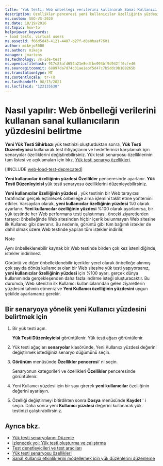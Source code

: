 ```yaml
---
title: 'Yük testi: Web önbelleği verilerini kullanarak Sanal Kullanıcı yüzdesini ayarla'
description: Özellikler penceresi yeni kullanıcılar özelliğinin yüzdesini belirtmeyi öğrenin. Yük Testi Düzenleyicisi yük testi senaryosu özelliklerini düzenleyebilirsiniz.
ms.custom: SEO-VS-2020
ms.date: 10/19/2016
ms.topic: how-to
helpviewer_keywords:
- load tests, virtual users
ms.assetid: f66d5d43-4121-4487-b27f-d0a0baaf7601
author: mikejo5000
ms.author: mikejo
manager: jmartens
ms.technology: vs-ide-test
ms.openlocfilehash: 917c83afd652a21e8edfbe094bf9d942ff0cfe46
ms.sourcegitcommit: 68897da7d74c31ae1ebf5d47c7b5ddc9b108265b
ms.translationtype: MT
ms.contentlocale: tr-TR
ms.lasthandoff: 08/13/2021
ms.locfileid: "122135630"
---
```

# <a name="how-to-specify-the-percentage-of-virtual-users-that-use-web-cache-data"></a>Nasıl yapılır: Web önbelleği verilerini kullanan sanal kullanıcıların yüzdesini belirtme

**Yeni Yük Testi Sihirbazı** yük testinizi oluşturduktan sonra, **Yük Testi Düzenleyicisi** kullanarak test ihtiyaçlarını ve hedeflerinizi karşılamak için senaryolar özelliklerini değiştirebilirsiniz. Yük testi senaryosu özelliklerinin tam listesi ve açıklamaları için bkz. [Yük testi senaryo özellikleri](../test/load-test-scenario-properties.md).

[!INCLUDE [web-load-test-deprecated](includes/web-load-test-deprecated.md)]

**Yeni kullanıcılar özelliğinin yüzdesi** **Özellikler** penceresinde ayarlanır. **Yük Testi Düzenleyicisi** yük testi senaryosu özelliklerini düzenleyebilirsiniz.

**Yeni kullanıcılar özelliğinin yüzdesi** , yük testinin bir Web tarayıcısı tarafından gerçekleştirilecek önbelleğe alma işlemini taklit etme yöntemini etkiler. Varsayılan olarak, **yeni kullanıcılar özelliğinin yüzdesi** %0 olarak ayarlanır. **Yeni kullanıcılar özelliğinin yüzdesi** %100 olarak ayarlanırsa, bir yük testinde her Web performans testi çalıştırması, önceki ziyaretlerden tarayıcı önbelleğinde Web sitesinden hiçbir içerik bulunmayan Web sitesine ilk Kullanıcı gibi davranır. Bu nedenle, görüntü gibi tüm bağımlı istekler de dahil olmak üzere Web testinde yapılan tüm istekler indirilir.

> [!NOTE]
> Aynı önbelleklenebilir kaynak bir Web testinde birden çok kez istenildiğinde, istekler indirilmez.

Görüntü ve diğer önbelleklenebilir içerikler yerel olarak önbelleğe alınmış çok sayıda dönüş kullanıcısı olan bir Web sitesine yük testi yapıyorsanız, **yeni kullanıcılar özelliğinin yüzdesi** için %100 ayarı, gerçek dünya kullanımında gerçekleşenden daha fazla indirme isteği oluşturacaktır. Bu durumda, Web sitenizin ilk Kullanıcı kullanıcılarından gelen ziyaretlerin yüzdesini tahmin etmeniz ve **Yeni Kullanıcı özelliğinin yüzdesini** uygun şekilde ayarlamanız gerekir.

## <a name="to-specify-the-percentage-of-new-users-for-a-scenario"></a>Bir senaryoya yönelik yeni Kullanıcı yüzdesini belirtmek için

1. Bir yük testi açın.

     **Yük Testi Düzenleyicisi** görüntülenir. Yük testi ağacı görüntülenir.

2. Yük testi ağaçları **senaryolar** klasöründe, Yeni Kullanıcı yüzdesi değerini değiştirmek istediğiniz senaryo düğümünü seçin.

3. **Görünüm** menüsünde **Özellikler penceresi**' ni seçin.

     Senaryonun kategorileri ve özellikleri **Özellikler** penceresinde görüntülenir.

4. Yeni Kullanıcı yüzdesi için bir sayı girerek **yeni kullanıcılar** özelliğinin değerini ayarlayın.

5. Özelliği değiştirmeyi bitirdikten sonra **Dosya** menüsünde **Kaydet** ' i seçin. Daha sonra yeni **Kullanıcı yüzdesi** değerini kullanarak yük testinizi çalıştırabilirsiniz.

## <a name="see-also"></a>Ayrıca bkz.

- [Yük testi senaryolarını Düzenle](../test/edit-load-test-scenarios.md)
- [İzlenecek yol: Yük testi oluşturma ve çalıştırma](../test/walkthrough-create-and-run-a-load-test.md)
- [Test denetleyicileri ve test aracıları](configure-test-agents-and-controllers-for-load-tests.md)
- [Yük testi senaryosu özellikleri](../test/load-test-scenario-properties.md)
- [Sanal Kullanıcı etkinliklerini modellemek için yük düzenlerini düzenleme](../test/edit-load-patterns-to-model-virtual-user-activities.md)
